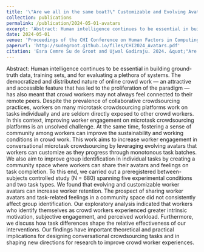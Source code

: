 ```yaml
---
title: '\"Are we all in the same boat?\" Customizable and Evolving Avatars to Improve Worker Engagement and Foster a Sense of Community in Online Crowd Work'
collection: publications
permalink: /publication/2024-05-01-avatars
excerpt: 'Abstract: Human intelligence continues to be essential in building ground-truth data, training sets, and for evaluating a plethora of systems. The democratized and distributed nature of online crowd work — an attractive and accessible feature that has led to the proliferation of the paradigm — has also meant that crowd workers may not always feel connected to their remote peers. Despite the prevalence of collaborative crowdsourcing practices, workers on many microtask crowdsourcing platforms work on tasks individually and are seldom directly exposed to other crowd workers. In this context, improving worker engagement on microtask crowdsourcing platforms is an unsolved challenge. At the same time, fostering a sense of community among workers can improve the sustainability and working conditions in crowd work. This work aims to increase worker engagement in conversational microtask crowdsourcing by leveraging evolving avatars that workers can customize as they progress through monotonous task batches. We also aim to improve group identification in individual tasks by creating a community space where workers can share their avatars and feelings on task completion. To this end, we carried out a preregistered between-subjects controlled study (N = 680) spanning five experimental conditions and two task types. We found that evolving and customizable worker avatars can increase worker retention. The prospect of sharing worker avatars and task-related feelings in a community space did not consistently affect group identification. Our exploratory analysis indicated that workers who identify themselves as crowd workers experienced greater intrinsic motivation, subjective engagement, and perceived workload. Furthermore, we discuss how task differences shape the relative effectiveness of our interventions. Our findings have important theoretical and practical implications for designing conversational crowdsourcing tasks and in shaping new directions for research to improve crowd worker experiences.'
date: 2024-05-01
venue: 'Proceedings of the CHI Conference on Human Factors in Computing Systems (CHI ’24)'
paperurl: 'http://sudegroot.github.io/files/CHI2024_Avatars.pdf'
citation: 'Esra Cemre Su de Groot and Ujwal Gadiraju. 2024. &quot;"Are we all in the same boat?" Customizable and Evolving Avatars to Improve Worker Engagement and Foster a Sense of Community in Online Crowd Work.&quot; <i>In Proceedings of the CHI Conference on Human Factors in Computing Systems (CHI ’24), May 11–16, 2024, Honolulu, HI, USA</i>.'
---
```


Abstract:
Human intelligence continues to be essential in building ground-truth data, training sets, and for evaluating a plethora of systems. The democratized and distributed nature of online crowd work — an attractive and accessible feature that has led to the proliferation of the paradigm — has also meant that crowd workers may not always feel connected to their remote peers. Despite the prevalence of collaborative crowdsourcing practices, workers on many microtask crowdsourcing platforms work on tasks individually and are seldom directly exposed to other crowd workers. In this context, improving worker engagement on microtask crowdsourcing platforms is an unsolved challenge. At the same time, fostering a sense of community among workers can improve the sustainability and working conditions in crowd work. This work aims to increase worker engagement in conversational microtask crowdsourcing by leveraging evolving avatars that workers can customize as they progress through monotonous task batches. We also aim to improve group identification in individual tasks by creating a community space where workers can share their avatars and feelings on task completion. To this end, we carried out a preregistered between-subjects controlled study (N = 680) spanning five experimental conditions and two task types. We found that evolving and customizable worker avatars can increase worker retention. The prospect of sharing worker avatars and task-related feelings in a community space did not consistently affect group identification. Our exploratory analysis indicated that workers who identify themselves as crowd workers experienced greater intrinsic motivation, subjective engagement, and perceived workload. Furthermore, we discuss how task differences shape the relative effectiveness of our interventions. Our findings have important theoretical and practical implications for designing conversational crowdsourcing tasks and in shaping new directions for research to improve crowd worker experiences.